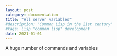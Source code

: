 ```yaml
---
layout: post
category: documentation
title: "All server variables"
#description: "Common Lisp in the 21st century"
#tags: lisp "common lisp" development
date: 2021-01-01
---
```


A huge number of commands and variables

